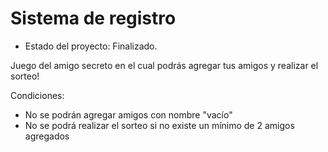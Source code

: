 <h1> Sistema de registro </h1>

- Estado del proyecto: Finalizado.

Juego del amigo secreto en el cual podrás agregar tus amigos y realizar el sorteo!

Condiciones:
- No se podrán agregar amigos con nombre "vacío"
- No se podrá realizar el sorteo si no existe un mínimo de 2 amigos agregados
